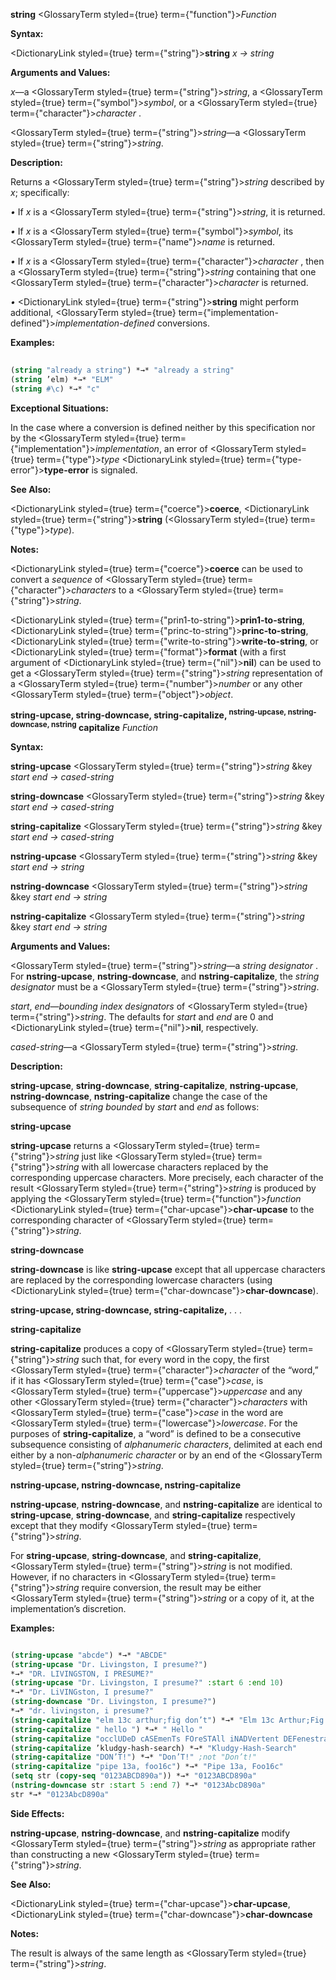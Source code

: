 **string** <GlossaryTerm styled={true} term={"function"}><i>Function</i></GlossaryTerm> 



**Syntax:** 



<DictionaryLink styled={true} term={"string"}><b>string</b></DictionaryLink> *x → string* 



**Arguments and Values:** 



*x*—a <GlossaryTerm styled={true} term={"string"}><i>string</i></GlossaryTerm>, a <GlossaryTerm styled={true} term={"symbol"}><i>symbol</i></GlossaryTerm>, or a <GlossaryTerm styled={true} term={"character"}><i>character</i></GlossaryTerm> . 



<GlossaryTerm styled={true} term={"string"}><i>string</i></GlossaryTerm>—a <GlossaryTerm styled={true} term={"string"}><i>string</i></GlossaryTerm>. 



**Description:** 



Returns a <GlossaryTerm styled={true} term={"string"}><i>string</i></GlossaryTerm> described by *x*; specifically: 



*•* If *x* is a <GlossaryTerm styled={true} term={"string"}><i>string</i></GlossaryTerm>, it is returned. 



*•* If *x* is a <GlossaryTerm styled={true} term={"symbol"}><i>symbol</i></GlossaryTerm>, its <GlossaryTerm styled={true} term={"name"}><i>name</i></GlossaryTerm> is returned. 



*•* If *x* is a <GlossaryTerm styled={true} term={"character"}><i>character</i></GlossaryTerm> , then a <GlossaryTerm styled={true} term={"string"}><i>string</i></GlossaryTerm> containing that one <GlossaryTerm styled={true} term={"character"}><i>character</i></GlossaryTerm> is returned. 



*•* <DictionaryLink styled={true} term={"string"}><b>string</b></DictionaryLink> might perform additional, <GlossaryTerm styled={true} term={"implementation-defined"}><i>implementation-defined</i></GlossaryTerm> conversions. 



**Examples:**
```lisp
 
(string "already a string") *→* "already a string" 
(string ’elm) *→* "ELM" 
(string #\c) *→* "c" 

```
**Exceptional Situations:** 



In the case where a conversion is defined neither by this specification nor by the <GlossaryTerm styled={true} term={"implementation"}><i>implementation</i></GlossaryTerm>, an error of <GlossaryTerm styled={true} term={"type"}><i>type</i></GlossaryTerm> <DictionaryLink styled={true} term={"type-error"}><b>type-error</b></DictionaryLink> is signaled. 



**See Also:** 



<DictionaryLink styled={true} term={"coerce"}><b>coerce</b></DictionaryLink>, <DictionaryLink styled={true} term={"string"}><b>string</b></DictionaryLink> (<GlossaryTerm styled={true} term={"type"}><i>type</i></GlossaryTerm>). 



**Notes:** 



<DictionaryLink styled={true} term={"coerce"}><b>coerce</b></DictionaryLink> can be used to convert a *sequence* of <GlossaryTerm styled={true} term={"character"}><i>characters</i></GlossaryTerm> to a <GlossaryTerm styled={true} term={"string"}><i>string</i></GlossaryTerm>. 







 



 



<DictionaryLink styled={true} term={"prin1-to-string"}><b>prin1-to-string</b></DictionaryLink>, <DictionaryLink styled={true} term={"princ-to-string"}><b>princ-to-string</b></DictionaryLink>, <DictionaryLink styled={true} term={"write-to-string"}><b>write-to-string</b></DictionaryLink>, or <DictionaryLink styled={true} term={"format"}><b>format</b></DictionaryLink> (with a first argument of <DictionaryLink styled={true} term={"nil"}><b>nil</b></DictionaryLink>) can be used to get a <GlossaryTerm styled={true} term={"string"}><i>string</i></GlossaryTerm> representation of a <GlossaryTerm styled={true} term={"number"}><i>number</i></GlossaryTerm> or any other <GlossaryTerm styled={true} term={"object"}><i>object</i></GlossaryTerm>. 



<b>string-upcase, string-downcase, string-capitalize, <sup>nstring-upcase, nstring-downcase, nstring</sup> capitalize</b> <i>Function</i> 



**Syntax:** 



**string-upcase** <GlossaryTerm styled={true} term={"string"}><i>string</i></GlossaryTerm> &amp;key *start end → cased-string* 



**string-downcase** <GlossaryTerm styled={true} term={"string"}><i>string</i></GlossaryTerm> &amp;key *start end → cased-string* 



**string-capitalize** <GlossaryTerm styled={true} term={"string"}><i>string</i></GlossaryTerm> &amp;key *start end → cased-string* 



**nstring-upcase** <GlossaryTerm styled={true} term={"string"}><i>string</i></GlossaryTerm> &amp;key *start end → string* 



**nstring-downcase** <GlossaryTerm styled={true} term={"string"}><i>string</i></GlossaryTerm> &amp;key *start end → string* 



**nstring-capitalize** <GlossaryTerm styled={true} term={"string"}><i>string</i></GlossaryTerm> &amp;key *start end → string* 



**Arguments and Values:** 



<GlossaryTerm styled={true} term={"string"}><i>string</i></GlossaryTerm>—a *string designator* . For **nstring-upcase**, **nstring-downcase**, and **nstring-capitalize**, the *string designator* must be a <GlossaryTerm styled={true} term={"string"}><i>string</i></GlossaryTerm>. 



*start*, *end*—*bounding index designators* of <GlossaryTerm styled={true} term={"string"}><i>string</i></GlossaryTerm>. The defaults for *start* and *end* are 0 and <DictionaryLink styled={true} term={"nil"}><b>nil</b></DictionaryLink>, respectively. 



*cased-string*—a <GlossaryTerm styled={true} term={"string"}><i>string</i></GlossaryTerm>. 



**Description:** 



**string-upcase**, **string-downcase**, **string-capitalize**, **nstring-upcase**, **nstring-downcase**, **nstring-capitalize** change the case of the subsequence of *string bounded* by *start* and *end* as follows: 



**string-upcase** 



**string-upcase** returns a <GlossaryTerm styled={true} term={"string"}><i>string</i></GlossaryTerm> just like <GlossaryTerm styled={true} term={"string"}><i>string</i></GlossaryTerm> with all lowercase characters replaced by the corresponding uppercase characters. More precisely, each character of the result <GlossaryTerm styled={true} term={"string"}><i>string</i></GlossaryTerm> is produced by applying the <GlossaryTerm styled={true} term={"function"}><i>function</i></GlossaryTerm> <DictionaryLink styled={true} term={"char-upcase"}><b>char-upcase</b></DictionaryLink> to the corresponding character of <GlossaryTerm styled={true} term={"string"}><i>string</i></GlossaryTerm>. 



**string-downcase** 



**string-downcase** is like **string-upcase** except that all uppercase characters are replaced by the corresponding lowercase characters (using <DictionaryLink styled={true} term={"char-downcase"}><b>char-downcase</b></DictionaryLink>). 







 



 



**string-upcase, string-downcase, string-capitalize,** *. . .* 



**string-capitalize** 



**string-capitalize** produces a copy of <GlossaryTerm styled={true} term={"string"}><i>string</i></GlossaryTerm> such that, for every word in the copy, the first <GlossaryTerm styled={true} term={"character"}><i>character</i></GlossaryTerm> of the “word,” if it has <GlossaryTerm styled={true} term={"case"}><i>case</i></GlossaryTerm>, is <GlossaryTerm styled={true} term={"uppercase"}><i>uppercase</i></GlossaryTerm> and any other <GlossaryTerm styled={true} term={"character"}><i>characters</i></GlossaryTerm> with <GlossaryTerm styled={true} term={"case"}><i>case</i></GlossaryTerm> in the word are <GlossaryTerm styled={true} term={"lowercase"}><i>lowercase</i></GlossaryTerm>. For the purposes of **string-capitalize**, a “word” is defined to be a consecutive subsequence consisting of *alphanumeric characters*, delimited at each end either by a non-*alphanumeric character* or by an end of the <GlossaryTerm styled={true} term={"string"}><i>string</i></GlossaryTerm>. 



**nstring-upcase, nstring-downcase, nstring-capitalize** 



**nstring-upcase**, **nstring-downcase**, and **nstring-capitalize** are identical to **string-upcase**, **string-downcase**, and **string-capitalize** respectively except that they modify <GlossaryTerm styled={true} term={"string"}><i>string</i></GlossaryTerm>. 



For **string-upcase**, **string-downcase**, and **string-capitalize**, <GlossaryTerm styled={true} term={"string"}><i>string</i></GlossaryTerm> is not modified. However, if no characters in <GlossaryTerm styled={true} term={"string"}><i>string</i></GlossaryTerm> require conversion, the result may be either <GlossaryTerm styled={true} term={"string"}><i>string</i></GlossaryTerm> or a copy of it, at the implementation’s discretion. 



**Examples:**
```lisp

(string-upcase "abcde") *→* "ABCDE" 
(string-upcase "Dr. Livingston, I presume?") 
*→* "DR. LIVINGSTON, I PRESUME?" 
(string-upcase "Dr. Livingston, I presume?" :start 6 :end 10) 
*→* "Dr. LiVINGston, I presume?" 
(string-downcase "Dr. Livingston, I presume?") 
*→* "dr. livingston, i presume?" 
(string-capitalize "elm 13c arthur;fig don’t") *→* "Elm 13c Arthur;Fig Don’T" 
(string-capitalize " hello ") *→* " Hello " 
(string-capitalize "occlUDeD cASEmenTs FOreSTAll iNADVertent DEFenestraTION") *→* "Occluded Casements Forestall Inadvertent Defenestration" 
(string-capitalize ’kludgy-hash-search) *→* "Kludgy-Hash-Search" 
(string-capitalize "DON’T!") *→* "Don’T!" ;not "Don’t!" 
(string-capitalize "pipe 13a, foo16c") *→* "Pipe 13a, Foo16c" 
(setq str (copy-seq "0123ABCD890a")) *→* "0123ABCD890a" 
(nstring-downcase str :start 5 :end 7) *→* "0123AbcD890a" 
str *→* "0123AbcD890a" 

```
**Side Effects:** 



**nstring-upcase**, **nstring-downcase**, and **nstring-capitalize** modify <GlossaryTerm styled={true} term={"string"}><i>string</i></GlossaryTerm> as appropriate rather than constructing a new <GlossaryTerm styled={true} term={"string"}><i>string</i></GlossaryTerm>. 



**See Also:** 



<DictionaryLink styled={true} term={"char-upcase"}><b>char-upcase</b></DictionaryLink>, <DictionaryLink styled={true} term={"char-downcase"}><b>char-downcase</b></DictionaryLink> 







 



 



**Notes:** 



The result is always of the same length as <GlossaryTerm styled={true} term={"string"}><i>string</i></GlossaryTerm>. 



